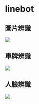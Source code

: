 # linebot

## 圖片辨識
![](https://i.imgur.com/1eifmQc.jpg)

## 車牌辨識
![](https://i.imgur.com/atKCPVh.jpg)

## 人臉辨識
![](https://i.imgur.com/SYkp8zq.jpg)
